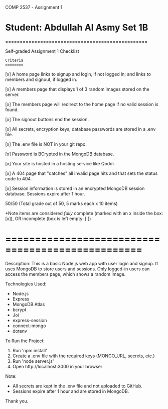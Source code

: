 COMP 2537 - Assignment 1

Student: Abdullah Al Asmy Set 1B
=================================================
=================================================

Self-graded Assignment 1 Checklist

    Criteria	
    ========
[x]  A home page links to signup and login, if not logged in; and links to members and signout, if logged in.

[x]  A members page that displays 1 of 3 random images stored on the server.

[x]  The members page will redirect to the home page if no valid session is found.

[x]  The signout buttons end the session.

[x]  All secrets, encryption keys, database passwords are stored in a .env file.

[x]  The .env file is NOT in your git repo.

[x]  Password is BCrypted in the MongoDB database.

[x]  Your site is hosted in a hosting service like Qoddi.

[x]  A 404 page that "catches" all invalid page hits and that sets the status code to 404.

[x]  Session information is stored in an encrypted MongoDB session database. Sessions expire after 1 hour.

 
50/50 (Total grade out of 50, 5 marks each x 10 items)


*Note items are considered *fully* complete (marked with an x inside the box: [x]), OR incomplete (box is left empty: [ ])


=================================================
=================================================


Description:
This is a basic Node.js web app with user login and signup. 
It uses MongoDB to store users and sessions.
Only logged-in users can access the members page, which shows a random image.

Technologies Used:
- Node.js
- Express
- MongoDB Atlas
- bcrypt
- Joi
- express-session
- connect-mongo
- dotenv

To Run the Project:
1. Run 'npm install'
2. Create a .env file with the required keys (MONGO_URL, secrets, etc.)
3. Run 'node server.js'
4. Open http://localhost:3000 in your browser

Note:
- All secrets are kept in the .env file and not uploaded to GitHub.
- Sessions expire after 1 hour and are stored in MongoDB.

Thank you.
